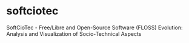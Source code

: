 softciotec
==========

SoftCioTec - Free/Libre and Open-Source Software (FLOSS) Evolution: Analysis and Visualization of Socio-Technical Aspects
